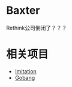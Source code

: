 # Baxter
Rethink公司倒闭了？？？
# 相关项目
* [Imitation](https://github.com/RLi43/Baxter_follower)
* [Gobang](https://github.com/RLi43/Baxter_gobang)
